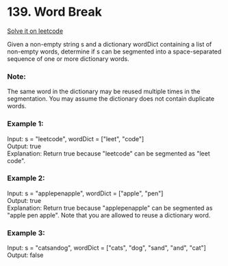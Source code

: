 # 139. Word Break
[Solve it on leetcode](https://leetcode.com/problems/word-break/)

Given a non-empty string s and a dictionary wordDict containing a list of non-empty words, determine if s can be segmented into a space-separated sequence of one or more dictionary words.

### Note:
The same word in the dictionary may be reused multiple times in the segmentation.
You may assume the dictionary does not contain duplicate words.

### Example 1:
Input: s = "leetcode", wordDict = ["leet", "code"]<br>
Output: true<br>
Explanation: Return true because "leetcode" can be segmented as "leet code".

### Example 2:
Input: s = "applepenapple", wordDict = ["apple", "pen"]<br>
Output: true<br>
Explanation: Return true because "applepenapple" can be segmented as "apple pen apple".
             Note that you are allowed to reuse a dictionary word.

### Example 3:
Input: s = "catsandog", wordDict = ["cats", "dog", "sand", "and", "cat"]<br>
Output: false
